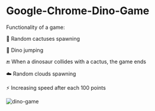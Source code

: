 # Google-Chrome-Dino-Game
 Functionality of a game:
	
🌵 Random cactuses spawning 

🦖 Dino jumping 

🔚 When a dinosaur collides with a cactus, the game ends

☁️ Random clouds spawning 

⚡️ Increasing speed after each 100 points


![dino-game](https://user-images.githubusercontent.com/63080047/202824447-cf05254d-0575-4a03-b351-0dd0ad243a97.gif)
